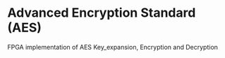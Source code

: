 # Advanced Encryption Standard (AES)

FPGA implementation of AES Key_expansion, Encryption and Decryption